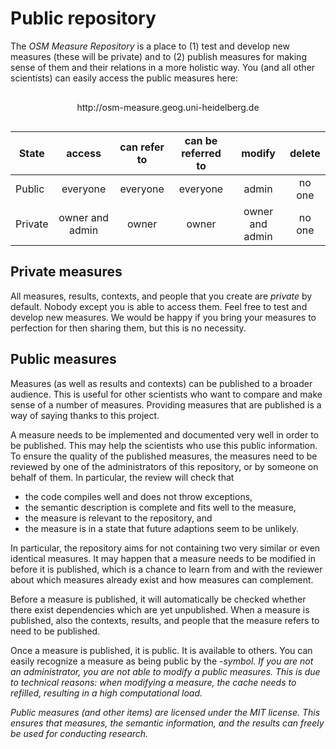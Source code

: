 # Public repository

The *OSM Measure Repository* is a place to (1) test and develop new measures (these will be private) and to (2) publish measures for making sense of them and their relations in a more holistic way.  You (and all other scientists) can easily access the public measures here:

<div style="text-align: center; margin: 30px 0;">http://osm-measure.geog.uni-heidelberg.de</div>

| State   | access          | can refer to | can be referred to | modify          | delete |
| ------- |:---------------:|:------------:|:------------------:|:---------------:|:------:|
| Public  | everyone        | everyone     | everyone           | admin           | no one |
| Private | owner and admin | owner        | owner              | owner and admin | no one |

## Private measures

All measures, results, contexts, and people that you create are *private* by default.  Nobody except you is able to access them.  Feel free to test and develop new measures.  We would be happy if you bring your measures to perfection for then sharing them, but this is no necessity.

## Public measures

Measures (as well as results and contexts) can be published to a broader audience.  This is useful for other scientists who want to compare and make sense of a number of measures.  Providing measures that are published is a way of saying thanks to this project.

A measure needs to be implemented and documented very well in order to be published.  This may help the scientists who use this public information.  To ensure the quality of the published measures, the measures need to be reviewed by one of the administrators of this repository, or by someone on behalf of them.  In particular, the review will check that

* the code compiles well and does not throw exceptions,
* the semantic description is complete and fits well to the measure,
* the measure is relevant to the repository, and
* the measure is in a state that future adaptions seem to be unlikely.

In particular, the repository aims for not containing two very similar or even identical measures.  It may happen that a measure needs to be modified in before it is published, which is a chance to learn from and with the reviewer about which measures already exist and how measures can complement.

Before a measure is published, it will automatically be checked whether there exist dependencies which are yet unpublished.  When a measure is published, also the contexts, results, and people that the measure refers to need to be published.

Once a measure is published, it is public.  It is available to others.  You can easily recognize a measure as being public by the <i class="fas fa-certificate"/>-symbol.  If you are not an administrator, you are not able to modify a public measures.  This is due to technical reasons: when modifying a measure, the cache needs to refilled, resulting in a high computational load.

Public measures (and other items) are licensed under the MIT license.  This ensures that measures, the semantic information, and the results can freely be used for conducting research.
